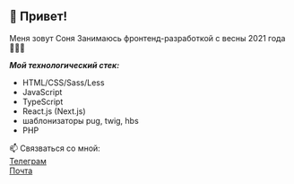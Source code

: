 ## 👋 Привет!

Меня зовут Соня
Занимаюсь фронтенд-разработкой с весны 2021 года 👩🏼‍💻

***Мой технологический стек:***
* HTML/CSS/Sass/Less
* JavaScript
* TypeScript
* React.js (Next.js)
* шаблонизаторы pug, twig, hbs
* PHP

📫 Связваться со мной:  
[Телеграм](https://t.me/Sonyator)  
[Почта](mailto:softoropowa@yandex.ru)
